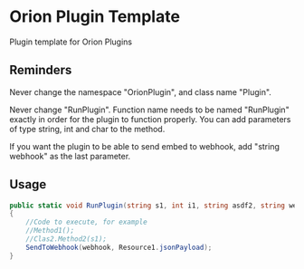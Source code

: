 # Orion Plugin Template

Plugin template for Orion Plugins

## Reminders
Never change the namespace "OrionPlugin", and class name "Plugin".

Never change "RunPlugin". Function name needs to be named "RunPlugin" exactly in order for the plugin to function properly. You can add parameters of type string, int and char to the method.

If you want the plugin to be able to send embed to webhook, add "string webhook" as the last parameter.

## Usage

```cs
public static void RunPlugin(string s1, int i1, string asdf2, string webhook)
{
    //Code to execute, for example
    //Method1();
    //Clas2.Method2(s1);
    SendToWebhook(webhook, Resource1.jsonPayload);
}
```
